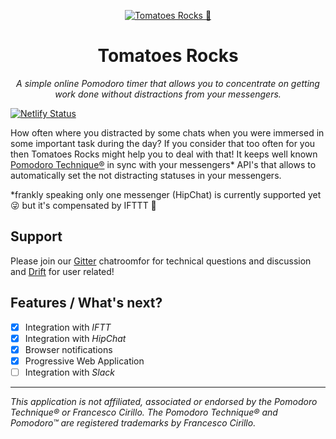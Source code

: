 
<p align="center">
  <a href="https://tomatoes.roks">
    <img alt="Tomatoes Rocks 🤘" src="https://i.imgur.com/C4nR4zz.gif">
  </a>
  <h1 style="text-align: center;" align="center">Tomatoes Rocks</h1>
  <p style="font-style: italic;" align="center">A simple online Pomodoro timer that allows you to concentrate on getting work done without distractions from your messengers.</p>
</p>

[![Netlify Status](https://api.netlify.com/api/v1/badges/b7e48daf-9e36-4174-b042-ea4b3db8a600/deploy-status)](https://app.netlify.com/sites/tomatoes/deploys)

How often where you distracted by some chats when you were immersed in some important task during the day? If you consider that too often for you then Tomatoes Rocks might help you to deal with that! It keeps well known [Pomodoro Technique®](https://en.wikipedia.org/wiki/Pomodoro_Technique) in sync with your messengers* API's that allows to automatically set the not distracting statuses in your messengers. 

*frankly speaking only one messenger (HipChat) is currently supported yet 😜 but it's compensated by IFTTT 💪

## Support

Please join our [Gitter](https://gitter.im/tomatoes-dot-work) chatroomfor for technical questions and discussion and [Drift](https://my8bit.drift.com/) for user related!

## Features / What's next?
- [x] Integration with _IFTT_
- [x] Integration with _HipChat_
- [x] Browser notifications
- [x] Progressive Web Application
- [ ] Integration with _Slack_

<hr>

*This application is not affiliated, associated or endorsed by the Pomodoro Technique® or Francesco Cirillo. The Pomodoro Technique® and Pomodoro™ are registered trademarks by Francesco Cirillo.*
